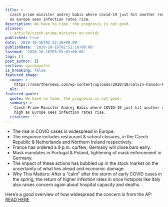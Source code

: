 ```yaml
---
title: >-
  czech prime minister andrej babis where covid-19 just hit another record high
  as europe sees infection rates rise.
description: We have no time. the prognosis is not good.
aliases:
  - article/czech-prime-minister-on-covid/
published: true
date: '2020-10-16T02:52:16+00:00'
publishDate: '2020-10-16T02:52:16+00:00'
lastmod: '2020-10-16T03:55:01+00:00'
tags: []
post_author: []
section: quickquotes
is_breaking: false
featured_image:
  image: >-
    https://smarthernews.com/wp-content/uploads/2020/10/calvin-hanson-POqJeWrVfnU-unsplash-1024x683.jpg
  alt: ''
featured_quote:
  quote: We have no time. The prognosis is not good.
  summary: >-
    Czech Prime Minister Andrej Babis where COVID-19 just hit another record
    high as Europe sees infection rates rise.
  citation: ''
---
```

*   The rise in COVID cases is widespread in Europe.
*   The response includes restaurant & school closures, in the Czech Republic & Netherlands and Northern Ireland respectively.
*   France has ordered a 9 p.m. curfew; Germany will close bars early.
*   Mask mandates in Portugal & Poland, tightening of mask enforcement in Germany.
*   The impact of these actions has bubbled up in the stock market on the uncertainty of what lies ahead and economic damage.
*   Why This Matters: After a “calm” after the storm of early COVID cases in the spring, the return of higher infection rates in once hotspots like Italy also raises concern again about hospital capacity and deaths.

Here’s a good overview of how widespread the concern is from the AP: [READ HERE](\"https://apnews.com/article/virus-outbreak-netherlands-italy-france-czech-republic-987993953a51f39a861c0f481c0e38f8\")